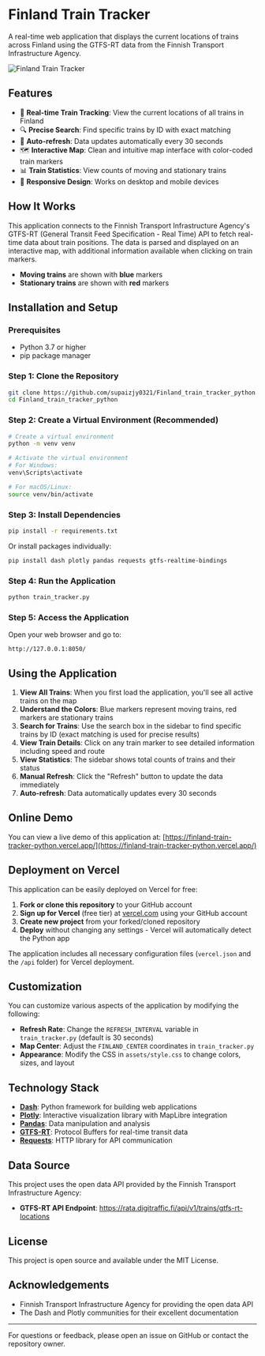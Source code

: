 # Finland Train Tracker

A real-time web application that displays the current locations of trains across Finland using the GTFS-RT data from the Finnish Transport Infrastructure Agency.

![Finland Train Tracker](https://i.imgur.com/JzfJmXV.png)

## Features

- 🚆 **Real-time Train Tracking**: View the current locations of all trains in Finland
- 🔍 **Precise Search**: Find specific trains by ID with exact matching
- 🔄 **Auto-refresh**: Data updates automatically every 30 seconds
- 🗺️ **Interactive Map**: Clean and intuitive map interface with color-coded train markers
- 📊 **Train Statistics**: View counts of moving and stationary trains
- 📱 **Responsive Design**: Works on desktop and mobile devices

## How It Works

This application connects to the Finnish Transport Infrastructure Agency's GTFS-RT (General Transit Feed Specification - Real Time) API to fetch real-time data about train positions. The data is parsed and displayed on an interactive map, with additional information available when clicking on train markers.

- **Moving trains** are shown with **blue** markers
- **Stationary trains** are shown with **red** markers

## Installation and Setup

### Prerequisites

- Python 3.7 or higher
- pip package manager

### Step 1: Clone the Repository

```bash
git clone https://github.com/supaizjy0321/Finland_train_tracker_python.git
cd Finland_train_tracker_python
```

### Step 2: Create a Virtual Environment (Recommended)

```bash
# Create a virtual environment
python -m venv venv

# Activate the virtual environment
# For Windows:
venv\Scripts\activate

# For macOS/Linux:
source venv/bin/activate
```

### Step 3: Install Dependencies

```bash
pip install -r requirements.txt
```

Or install packages individually:

```bash
pip install dash plotly pandas requests gtfs-realtime-bindings
```

### Step 4: Run the Application

```bash
python train_tracker.py
```

### Step 5: Access the Application

Open your web browser and go to:
```
http://127.0.0.1:8050/
```

## Using the Application

1. **View All Trains**: When you first load the application, you'll see all active trains on the map
2. **Understand the Colors**: Blue markers represent moving trains, red markers are stationary trains
3. **Search for Trains**: Use the search box in the sidebar to find specific trains by ID (exact matching is used for precise results)
4. **View Train Details**: Click on any train marker to see detailed information including speed and route
5. **View Statistics**: The sidebar shows total counts of trains and their status
6. **Manual Refresh**: Click the "Refresh" button to update the data immediately
7. **Auto-refresh**: Data automatically updates every 30 seconds

## Online Demo

You can view a live demo of this application at:
[https://finland-train-tracker-python.vercel.app/](https://finland-train-tracker-python.vercel.app/)

## Deployment on Vercel

This application can be easily deployed on Vercel for free:

1. **Fork or clone this repository** to your GitHub account
2. **Sign up for Vercel** (free tier) at [vercel.com](https://vercel.com/) using your GitHub account
3. **Create new project** from your forked/cloned repository 
4. **Deploy** without changing any settings - Vercel will automatically detect the Python app

The application includes all necessary configuration files (`vercel.json` and the `/api` folder) for Vercel deployment.

## Customization

You can customize various aspects of the application by modifying the following:

- **Refresh Rate**: Change the `REFRESH_INTERVAL` variable in `train_tracker.py` (default is 30 seconds)
- **Map Center**: Adjust the `FINLAND_CENTER` coordinates in `train_tracker.py`
- **Appearance**: Modify the CSS in `assets/style.css` to change colors, sizes, and layout

## Technology Stack

- **[Dash](https://dash.plotly.com/)**: Python framework for building web applications
- **[Plotly](https://plotly.com/python/)**: Interactive visualization library with MapLibre integration
- **[Pandas](https://pandas.pydata.org/)**: Data manipulation and analysis
- **[GTFS-RT](https://developers.google.com/transit/gtfs-realtime)**: Protocol Buffers for real-time transit data
- **[Requests](https://requests.readthedocs.io/)**: HTTP library for API communication

## Data Source

This project uses the open data API provided by the Finnish Transport Infrastructure Agency:
- **GTFS-RT API Endpoint**: https://rata.digitraffic.fi/api/v1/trains/gtfs-rt-locations

## License

This project is open source and available under the MIT License.

## Acknowledgements

- Finnish Transport Infrastructure Agency for providing the open data API
- The Dash and Plotly communities for their excellent documentation

---

For questions or feedback, please open an issue on GitHub or contact the repository owner.